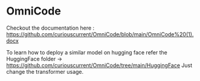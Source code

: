 # OmniCode
Checkout the documentation here : https://github.com/curiouscurrent/OmniCode/blob/main/OmniCode%20(1).docx

To learn how to deploy a similar model on hugging face refer the HuggingFace folder -> https://github.com/curiouscurrent/OmniCode/tree/main/HuggingFace
Just change the transformer usage.
